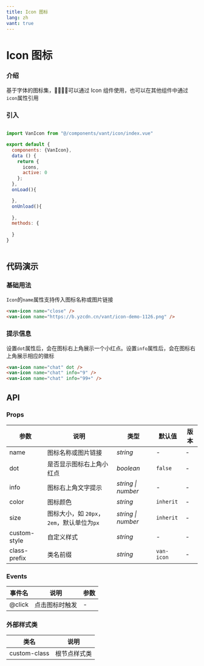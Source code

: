 ```yaml
---
title: Icon 图标
lang: zh
vant: true
---
```


# Icon 图标

### 介绍

基于字体的图标集，可以通过 Icon 组件使用，也可以在其他组件中通过`icon`属性引用

### 引入

```js

import VanIcon from "@/components/vant/icon/index.vue"

export default {
  components: {VanIcon},
  data () {
    return {
      icons,
      active: 0
    };
  },
  onLoad(){

  },
  onUnload(){
    
  },
  methods: {
    
  }
}
  
```

## 代码演示

### 基础用法

`Icon`的`name`属性支持传入图标名称或图片链接

```html
<van-icon name="close" />
<van-icon name="https://b.yzcdn.cn/vant/icon-demo-1126.png" />
```

### 提示信息

设置`dot`属性后，会在图标右上角展示一个小红点。设置`info`属性后，会在图标右上角展示相应的徽标

```html
<van-icon name="chat" dot />
<van-icon name="chat" info="9" />
<van-icon name="chat" info="99+" />
```

## API

### Props

| 参数 | 说明 | 类型 | 默认值 | 版本 |
|-----------|-----------|-----------|-------------|-------------|
| name | 图标名称或图片链接 | *string* | - | - |
| dot | 是否显示图标右上角小红点 | *boolean* | `false` | - |
| info | 图标右上角文字提示 | *string \| number* | - | - |
| color | 图标颜色 | *string* | `inherit` | - |
| size | 图标大小，如 `20px`，`2em`，默认单位为`px` | *string \| number* | `inherit` | - |
| custom-style | 自定义样式 | *string* | - | - |
| class-prefix | 类名前缀 | *string* | `van-icon` | - |

### Events

| 事件名 | 说明 | 参数 |
|-----------|-----------|-----------|
| @click | 点击图标时触发 | - |

### 外部样式类

| 类名 | 说明 |
|-----------|-----------|
| custom-class | 根节点样式类 |
